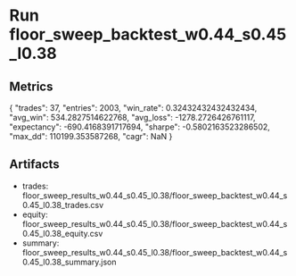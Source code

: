 # Run floor_sweep_backtest_w0.44_s0.45_l0.38

## Metrics
{
  "trades": 37,
  "entries": 2003,
  "win_rate": 0.32432432432432434,
  "avg_win": 534.2827514622768,
  "avg_loss": -1278.2726426761117,
  "expectancy": -690.4168391717694,
  "sharpe": -0.5802163523286502,
  "max_dd": 110199.353587268,
  "cagr": NaN
}

## Artifacts
- trades: floor_sweep_results_w0.44_s0.45_l0.38/floor_sweep_backtest_w0.44_s0.45_l0.38_trades.csv
- equity: floor_sweep_results_w0.44_s0.45_l0.38/floor_sweep_backtest_w0.44_s0.45_l0.38_equity.csv
- summary: floor_sweep_results_w0.44_s0.45_l0.38/floor_sweep_backtest_w0.44_s0.45_l0.38_summary.json